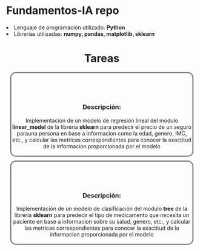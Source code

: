 # Fundamentos-IA repo
<p style="font-size:18px;">
    <li>Lenguaje de programación utilizado: <strong>Python</strong></li>
    <li>Librerías utilizadas: <strong>numpy, pandas, matplotlib, sklearn</strong></li>
</p>
<h1 align="center">Tareas</h3>
<div align="center" style="border: 3px solid gray; border-radius: 15px; margin:10px; padding:2px;">
    <h2><a
        style="color: white"
        href="https://github.com/Alejo-P/Fundamentos-IA/tree/main/T1-Regresion-Lineal"
        target="_blank"
    >T1-Regresion-Lineal</a></h2>
    <h3>Descripción:</h3>
    <p>
        Implementación de un modelo de regresión lineal del modulo <strong>linear_model</strong> de la libreria <strong>sklearn</strong> para predecir el precio de un seguro parauna persona  en base a informacion como la edad, genero, IMC, etc., y calcular las metricas correspondientes para conocer la exactitud de la informacion proporcionada por el modelo
    </p>
</div>

<div align="center" style="border: 3px solid gray; border-radius: 15px; margin:10px; padding:2px;">
    <h2><a
        style="color: white"
        href="https://github.com/Alejo-P/Fundamentos-IA/tree/main/T2-Clasificacion"
        target="_blank"
    >T2-Clasificacion</a></h2>
    <h3>Descripción:</h3>
    <p>
        Implementación de un modelo de clasificación del modulo <strong>tree</strong> de la libreria <strong>sklearn</strong> para predecir el tipo de medicamento que necesita un paciente en base a informacion sobre su salud, genero, etc., y calcular las metricas correspondientes para conocer la exactitud de la informacion proporcionada por el modelo
    </p>
</div>